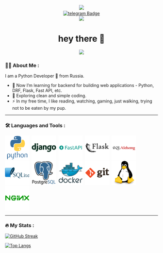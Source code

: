 <div id="header" align="center">
  <img src="https://media.giphy.com/media/v1.Y2lkPTc5MGI3NjExeW5panEwNHYxemszbmJhMzkyazFjYWk1ZDB0bWdleDFnbWkzZDhpcSZlcD12MV9pbnRlcm5hbF9naWZfYnlfaWQmY3Q9cw/qFTDbUjNfosTLrNgyE/giphy.gif" width="300"/>
</div>

<div id="badges" align="center">
  <a href="https://t.me/mori_tys">
    <img src="https://img.shields.io/badge/writeme-blue?style=for-the-badge&logo=telegram&logoColor=white" alt="telegram Badge"/>
  </a>
</div>

<div align="center">
  <img src="https://media.giphy.com/media/v1.Y2lkPTc5MGI3NjExZmxoNjhhOHdwcnhmN2ZnbjJtdzY1MHphOGlmZXNyZzUzeGs0dHo2YiZlcD12MV9pbnRlcm5hbF9naWZfYnlfaWQmY3Q9cw/jjFDnfQLBCVxqvmdo1/giphy.gif" height="150">
</div>

<h1 align="center">
  hey there 🌼
</h1>

<div align="center">
  <img src="https://media.giphy.com/media/v1.Y2lkPTc5MGI3NjExcHlieDgwYjlyZ3FvNzFlNGswaGU0bTcxOWVsZHphcTB0aXk2cGxrciZlcD12MV9pbnRlcm5hbF9naWZfYnlfaWQmY3Q9Zw/13HgwGsXF0aiGY/giphy.gif" height="300"/>
</div>

### :woman_technologist: About Me :

I am a Python Developer 🐍 from Russia.
- :telescope: Now I’m learning for backend for building web applications - Python, DRF, Flask, Fast API, etc.
- :seedling: Exploring clean and simple coding.
- :zap: In my free time, I like reading, watching, gaming, just walking, trying not to be eaten by my pup.

---

### :hammer_and_wrench: Languages and Tools :

<div>
  <img src="https://github.com/devicons/devicon/blob/master/icons/python/python-original-wordmark.svg" title="Python" alt="Python" width="80" height="80"/>&nbsp;
  <img src="https://github.com/devicons/devicon/blob/master/icons/django/django-plain-wordmark.svg" title="Django" alt="Django" width="80" height="80"/>&nbsp;
  <img src="https://github.com/devicons/devicon/blob/master/icons/fastapi/fastapi-original-wordmark.svg" title="fastapi" alt="fastapi" width="80" height="80"/>&nbsp;
  <img src="https://github.com/devicons/devicon/blob/master/icons/flask/flask-original-wordmark.svg" title="flask" alt="flask" width="80" height="80"/>&nbsp;
  <img src="https://github.com/devicons/devicon/blob/master/icons/sqlalchemy/sqlalchemy-original-wordmark.svg" title="alchemy" alt="alchemy" width="80" height="80"/>&nbsp;
  <img src="https://github.com/devicons/devicon/blob/master/icons/sqlite/sqlite-original-wordmark.svg" title="sqlite" alt="sqlite" width="80" height="80"/>&nbsp;
  <img src="https://github.com/devicons/devicon/blob/master/icons/postgresql/postgresql-original-wordmark.svg" title="postgre" alt="postgre" width="80" height="80"/>&nbsp;
  <img src="https://github.com/devicons/devicon/blob/master/icons/docker/docker-original-wordmark.svg" title="docker" alt="docker" width="80" height="80"/>&nbsp;
  <img src="https://github.com/devicons/devicon/blob/master/icons/git/git-original-wordmark.svg" title="git" alt="git" width="80" height="80"/>&nbsp;
  <img src="https://github.com/devicons/devicon/blob/master/icons/linux/linux-original.svg" title="linux" alt="linux" width="80" height="80"/>&nbsp;
  <img src="https://github.com/devicons/devicon/blob/master/icons/nginx/nginx-original.svg" title="nginx" alt="nginx" width="80" height="80"/>&nbsp;
</div>

---

### :fire: My Stats :

[![GitHub Streak](https://github-readme-streak-stats.herokuapp.com?user=moritys&theme=tokyonight)](https://git.io/streak-stats)

[![Top Langs](https://github-readme-stats.vercel.app/api/top-langs/?username=moritys&layout=compact&theme=vision-friendly-dark)](https://github.com/anuraghazra/github-readme-stats)

